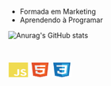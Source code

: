 - Formada em Marketing
- Aprendendo à Programar
  
![Anurag's GitHub stats](https://github-readme-stats.vercel.app/api?username=Beatriz-Dias523&show_icons=true&theme=radical)
##
<div style="display: inline_block"><br>
<img align="center" alt="IconJs" height="30" width="40" src="https://raw.githubusercontent.com/devicons/devicon/master/icons/javascript/javascript-plain.svg">
  <img align="center" alt="IconHtml5" height="30" width="40" src="https://raw.githubusercontent.com/devicons/devicon/master/icons/html5/html5-original.svg">
  <img align="center" alt="IconCss3" height="30" width="40" src="https://raw.githubusercontent.com/devicons/devicon/master/icons/css3/css3-original.svg">
  </div>
